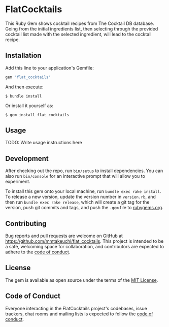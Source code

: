 # FlatCocktails

This Ruby Gem shows cocktail recipes from The Cocktail DB database. Going from the initial ingredients list, then selecting through the provided cocktail list made with the selected ingredient, will lead to the cocktail recipe.

## Installation

Add this line to your application's Gemfile:

```ruby
gem 'flat_cocktails'
```

And then execute:

    $ bundle install

Or install it yourself as:

    $ gem install flat_cocktails

## Usage

TODO: Write usage instructions here

## Development

After checking out the repo, run `bin/setup` to install dependencies. You can also run `bin/console` for an interactive prompt that will allow you to experiment.

To install this gem onto your local machine, run `bundle exec rake install`. To release a new version, update the version number in `version.rb`, and then run `bundle exec rake release`, which will create a git tag for the version, push git commits and tags, and push the `.gem` file to [rubygems.org](https://rubygems.org).

## Contributing

Bug reports and pull requests are welcome on GitHub at https://github.com/mmtakeuchi/flat_cocktails. This project is intended to be a safe, welcoming space for collaboration, and contributors are expected to adhere to the [code of conduct](https://github.com/mmtakeuchi/flat_cocktails/blob/master/CODE_OF_CONDUCT.md).


## License

The gem is available as open source under the terms of the [MIT License](https://opensource.org/licenses/MIT).

## Code of Conduct

Everyone interacting in the FlatCocktails project's codebases, issue trackers, chat rooms and mailing lists is expected to follow the [code of conduct](https://github.com/mmtakeuchi/flat_cocktails/blob/master/CODE_OF_CONDUCT.md).
